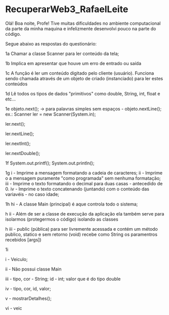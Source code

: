 # RecuperarWeb3_RafaelLeite

Olá!
Boa noite, Profe!
Tive muitas dificuldades no ambiente computacional da parte da minha maquina e infelizmente desenvolvi pouco na parte do código. 

Segue abaixo as respostas do questionário:

1a
Chamar a classe Scanner para ler conteúdo da tela;

1b
Implica em apresentar que houve um erro de entrado ou saída

1c
A função é ler um conteúdo digitado pelo cliente (usuário).
Funciona sendo chamada através de um objeto de criado (instanciado) para ler estes conteúdos

1d 
Lê todos os tipos de dados "primitivos" como double, String, int, float e etc...
 
1e 
objeto.next(); -> para palavras simples sem espaços - objeto.nextLine();
ex.: Scanner ler = new Scanner(System.in);

ler.next();

ler.nextLine();

ler.nextInt();

ler.nextDouble();

1f
System.out.printf();
System.out.println();

1g
i - Imprime a mensagem formatando a cadeia de caracteres;
ii - Imprime o a mensagem puramente "como programada" sem nenhuma formatação;
iii - Imprime o texto formatando o decimal para duas casas - antecedido de 0. 
iv - Imprime o texto concatenando (juntando) com o conteúdo das variavéis - no caso idade;

1h
hi - A classe Main (principal) é aque controla todo o sistema;

h ii - Além de ser a classe de execução da aplicação ela também serve para isolarmos (protegermos o código) isolando as classes 

h iii - public (pública) para ser livremente acessada 
e contém um método publico, statico e sem retorno (void) recebe como String os paramentros recebidos [args])

1i

i - Veiculo;

ii - Não possui classe Main

iii -  tipo, cor - String; id - int; valor que é do tipo double

iv -  tipo, cor, id, valor;

v - mostrarDetalhes();

vi - veic 

